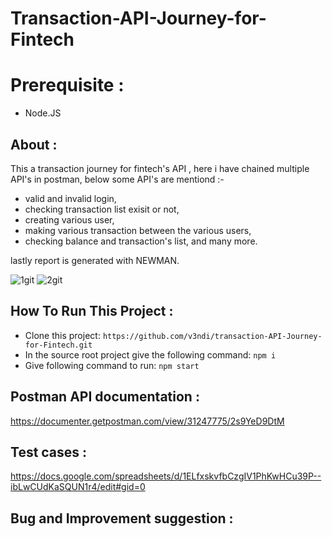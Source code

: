 # Transaction-API-Journey-for-Fintech 

# Prerequisite :
- Node.JS

## About :
This a transaction journey for fintech's API , here i have chained multiple API's in postman, below some API's are mentiond :-
* valid and invalid login,
* checking transaction list exisit or not,
* creating various user,
* making various transaction between the various users,
* checking balance and transaction's list, and many more.

lastly report is generated with NEWMAN.

![1git](https://github.com/v3ndi/transaction-API-Journey-for-Fintech/assets/83697980/ecf64907-995c-4791-8ea9-8c47d4539b38)
![2git](https://github.com/v3ndi/transaction-API-Journey-for-Fintech/assets/83697980/9aa8875d-0203-4d8c-a3a5-ee230bd2a450)



## How To Run This Project :
- Clone this project: ```https://github.com/v3ndi/transaction-API-Journey-for-Fintech.git```
- In the source root project give the following command: ```npm i```
- Give following command to run: ```npm start```

## Postman API documentation :
https://documenter.getpostman.com/view/31247775/2s9YeD9DtM

## Test cases :
https://docs.google.com/spreadsheets/d/1ELfxskvfbCzgIV1PhKwHCu39P--ibLwCUdKaSQUN1r4/edit#gid=0

## Bug and Improvement suggestion :


